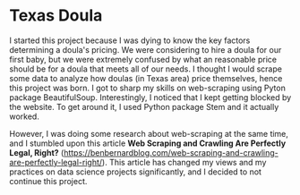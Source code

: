 # Texas Doula
I started this project because I was dying to know the key factors determining a doula's pricing. We were considering to hire a doula for our first baby, but we were extremely confused by what an reasonable price should be for a doula that meets all of our needs. I thought I would scrape some data to analyze how doulas (in Texas area) price themselves, hence this project was born. I got to sharp my skills on web-scraping using Pyton package BeautifulSoup. Interestingly, I noticed that I kept getting blocked by the website. To get around it, I used Python package Stem and it actually worked.

However, I was doing some research about web-scraping at the same time, and I stumbled upon this article **Web Scraping and Crawling Are Perfectly Legal, Right?** (https://benbernardblog.com/web-scraping-and-crawling-are-perfectly-legal-right/). This article has changed my views and my practices on data science projects significantly, and I decided to not continue this project.
